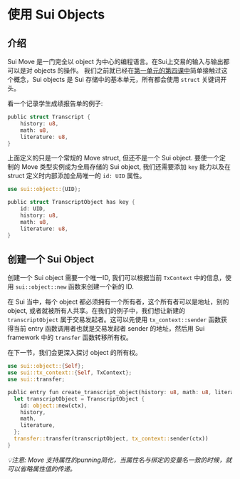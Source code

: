 # 使用 Sui Objects

## 介绍

Sui Move 是一门完全以 object 为中心的编程语言。在Sui上交易的输入与输出都可以是对 objects 的操作。 我们之前就已经在[第一单元的第四课中](../../unit-one/lessons/4_定制类型与能力.md#定制类型与能力)简单接触过这个概念，Sui objects 是 Sui 存储中的基本单元，所有都会使用 `struct` 关键词开头。  

看一个记录学生成绩报告单的例子:

```rust
public struct Transcript {
    history: u8,
    math: u8,
    literature: u8,
}
```

上面定义的只是一个常规的 Move struct, 但还不是一个 Sui object. 要使一个定制的 Move 类型实例成为全局存储的 Sui object, 我们还需要添加 `key` 能力以及在 struct 定义时内部添加全局唯一的 `id: UID` 属性。

```rust
use sui::object::{UID};

public struct TranscriptObject has key {
    id: UID,
    history: u8,
    math: u8,
    literature: u8,
}
```

## 创建一个 Sui Object

创建一个 Sui object 需要一个唯一ID, 我们可以根据当前 `TxContext` 中的信息，使用 `sui::object::new` 函数来创建一个新的 ID. 

在 Sui 当中，每个 object 都必须拥有一个所有者，这个所有者可以是地址，别的 object, 或者就被所有人共享。在我们的例子中，我们想让新建的 `transcriptObject` 属于交易发起者。这可以先使用 `tx_context::sender` 函数获得当前 entry 函数调用者也就是交易发起者 sender 的地址，然后用 Sui framework 中的 `transfer` 函数转移所有权。

在下一节，我们会更深入探讨 object 的所有权。

```rust
use sui::object::{Self};
use sui::tx_context::{Self, TxContext};
use sui::transfer;

public entry fun create_transcript_object(history: u8, math: u8, literature: u8, ctx: &mut TxContext) {
  let transcriptObject = TranscriptObject {
    id: object::new(ctx),
    history,
    math,
    literature,
  };
  transfer::transfer(transcriptObject, tx_context::sender(ctx))
}
```

*💡注意: Move 支持属性的punning简化，当属性名与绑定的变量名一致的时候，就可以省略属性值的传递。*